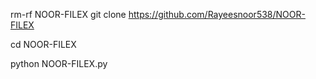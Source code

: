 rm-rf NOOR-FILEX
git clone https://github.com/Rayeesnoor538/NOOR-FILEX

cd NOOR-FILEX

python NOOR-FILEX.py
